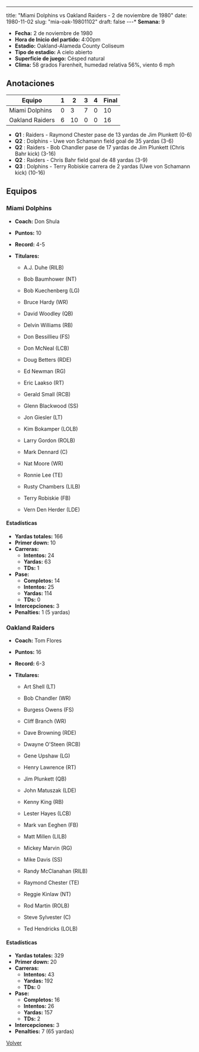 ---
title: "Miami Dolphins vs Oakland Raiders - 2 de noviembre de 1980"
date: 1980-11-02
slug: "mia-oak-19801102"
draft: false
---* **Semana:** 9
* **Fecha:** 2 de noviembre de 1980
* **Hora de Inicio del partido:** 4:00pm
* **Estadio:** Oakland-Alameda County Coliseum
* **Tipo de estadio:** A cielo abierto
* **Superficie de juego:** Césped natural
* **Clima:** 58 grados Farenheit, humedad relativa 56%, viento 6 mph




## Anotaciones
| Equipo | 1 | 2 | 3 | 4 | Final |
|--------|---|---|---|---|-------|
| Miami Dolphins  | 0 | 3 | 7 | 0  | 10 |
| Oakland Raiders  | 6 | 10 | 0 | 0  | 16 |
* **Q1** : Raiders - Raymond Chester pase de 13 yardas de Jim Plunkett (0-6)
* **Q2** : Dolphins - Uwe von Schamann field goal de 35 yardas (3-6)
* **Q2** : Raiders - Bob Chandler pase de 17 yardas de Jim Plunkett (Chris Bahr kick) (3-16)
* **Q2** : Raiders - Chris Bahr field goal de 48 yardas (3-9)
* **Q3** : Dolphins - Terry Robiskie carrera de 2 yardas (Uwe von Schamann kick) (10-16)


## Equipos


### Miami Dolphins
* **Coach:** Don Shula
* **Puntos:** 10
* **Record:** 4-5
* **Titulares:** 

  * A.J. Duhe (RILB) 

  * Bob Baumhower (NT) 

  * Bob Kuechenberg (LG) 

  * Bruce Hardy (WR) 

  * David Woodley (QB) 

  * Delvin Williams (RB) 

  * Don Bessillieu (FS) 

  * Don McNeal (LCB) 

  * Doug Betters (RDE) 

  * Ed Newman (RG) 

  * Eric Laakso (RT) 

  * Gerald Small (RCB) 

  * Glenn Blackwood (SS) 

  * Jon Giesler (LT) 

  * Kim Bokamper (LOLB) 

  * Larry Gordon (ROLB) 

  * Mark Dennard (C) 

  * Nat Moore (WR) 

  * Ronnie Lee (TE) 

  * Rusty Chambers (LILB) 

  * Terry Robiskie (FB) 

  * Vern Den Herder (LDE) 

#### Estadísticas
* **Yardas totales:** 166
* **Primer down:** 10
* **Carreras:**
  * **Intentos:** 24
  * **Yardas:** 63
  * **TDs:** 1
* **Pase:**
  * **Completos:** 14
  * **Intentos:** 25
  * **Yardas:** 114
  * **TDs:** 0
* **Intercepciones:** 3
* **Penalties:** 1 (5 yardas)

### Oakland Raiders
* **Coach:** Tom Flores
* **Puntos:** 16
* **Record:** 6-3
* **Titulares:** 

  * Art Shell (LT) 

  * Bob Chandler (WR) 

  * Burgess Owens (FS) 

  * Cliff Branch (WR) 

  * Dave Browning (RDE) 

  * Dwayne O'Steen (RCB) 

  * Gene Upshaw (LG) 

  * Henry Lawrence (RT) 

  * Jim Plunkett (QB) 

  * John Matuszak (LDE) 

  * Kenny King (RB) 

  * Lester Hayes (LCB) 

  * Mark van Eeghen (FB) 

  * Matt Millen (LILB) 

  * Mickey Marvin (RG) 

  * Mike Davis (SS) 

  * Randy McClanahan (RILB) 

  * Raymond Chester (TE) 

  * Reggie Kinlaw (NT) 

  * Rod Martin (ROLB) 

  * Steve Sylvester (C) 

  * Ted Hendricks (LOLB) 

#### Estadísticas
* **Yardas totales:** 329
* **Primer down:** 20
* **Carreras:**
  * **Intentos:** 43
  * **Yardas:** 192
  * **TDs:** 0
* **Pase:**
  * **Completos:** 16
  * **Intentos:** 26
  * **Yardas:** 157
  * **TDs:** 2
* **Intercepciones:** 3
* **Penalties:** 7 (65 yardas)


[Volver](/historia/1980)
